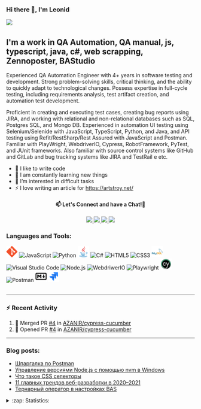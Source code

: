 ### Hi there 👋, I'm Leonid

![](https://komarev.com/ghpvc/?username=AZANIR&style=flat-square)

## I'm a work in  QA Automation, QA manual, js, typescript, java, c#, web scrapping, Zennoposter, BAStudio

Experienced QA Automation Engineer with 4+ years in software testing and development. Strong problem-solving skills, critical thinking, and the ability to quickly adapt to technological changes. Possess expertise in full-cycle testing, including requirements analysis, test artifact creation, and automation test development.

Proficient in creating and executing test cases, creating bug reports using JIRA, and working with relational and non-relational databases such as SQL, Postgres SQL, and Mongo DB. Experienced in automation UI testing using Selenium/Selenide with JavaScript, TypeScript, Python, and Java, and API testing using Refit/RestSharp/Rest Assured with JavaScript and Postman. Familiar with PlayWright, WebdriverIO, Cypress, RobotFramework, PyTest, and JUnit frameworks. Also familiar with source control systems like GitHub and GitLab and bug tracking systems like JIRA and TestRail e etc.

- 💪 I like to write code
- 🥅 I am constantly learning new things
- 👀 I’m interested in difficult tasks
- ⚡ I love writing an article for https://artstroy.net/

<h4 align="center">
  📫 Let's Connect and have a Chat!💬
</h1>
<p align="center">
<a href="https://t.me/AzaniR">
  <img height="32" src="https://cdn-icons-png.flaticon.com/512/906/906377.png"/>
</a>
<a href="https://www.linkedin.com/in/azanir/">
  <img height="32" src="https://cdn-icons-png.flaticon.com/512/1377/1377213.png"/>
</a>
<a href="https://www.facebook.com/leonid.mayevsky">
  <img height="32" src="https://cdn-icons-png.flaticon.com/512/3670/3670032.png"/>
</a>
<a href="https://twitter.com/eleoneks">
  <img height="32" src="https://cdn-icons-png.flaticon.com/512/3670/3670127.png"/>
</a>
</p>

### Languages and Tools:

<img alt="Git" width="30" height="30" src="https://github.com/devicons/devicon/blob/master/icons/git/git-original.svg" />
<img alt="JavaScript" width="30" height="30" src="https://cdn-icons-png.flaticon.com/512/5968/5968292.png" />
<img alt="Python" width="30" height="30" src="https://cdn-icons-png.flaticon.com/512/5968/5968350.png" />
<img alt="Java" width="30" height="30" src="https://github.com/devicons/devicon/blob/master/icons/java/java-original.svg" />
<img alt="C#" width="30" height="30" src="https://img.icons8.com/color/344/c-sharp-logo-2.png" />
<img alt="HTML5" width="30" height="30" src="https://cdn-icons-png.flaticon.com/512/174/174854.png" />
<img alt="CSS3" width="30" height="30" src="https://cdn-icons-png.flaticon.com/512/732/732190.png" />
<img src="https://github.com/devicons/devicon/blob/master/icons/mysql/mysql-original-wordmark.svg" alt="MySQL" width="30" height="30" />
<img alt="Visual Studio Code" width="30" height="30" src="https://code.visualstudio.com/assets/images/code-stable.png" />
<img alt="Node.js" width="30" height="30" src="https://cdn-icons-png.flaticon.com/512/5968/5968322.png" />
<img alt="WebdriwerIO" width="30" height="30" src="https://raw.githubusercontent.com/webdriverio/webdriverio-schematics/HEAD/.github/assets/logo.png" />
<img alt="Playwright" width="30" height="30" src="https://playwright.dev/img/playwright-logo.svg" />
<img alt="Cypress" width="30" height="30" src="https://raw.githubusercontent.com/vscode-icons/vscode-icons/a6526a9b865babf8d661779a5d1fff67672fce89/icons/file_type_cypress.svg" />
<img alt="Postman" width="30" height="30" src="https://cdn.icon-icons.com/icons2/3053/PNG/512/postman_alt_macos_bigsur_icon_189814.png" />
<img src="https://github.com/devicons/devicon/blob/master/icons/markdown/markdown-original.svg" alt="Markdown" width="30" height="30" />
<img src="https://github.com/devicons/devicon/blob/master/icons/jira/jira-original.svg" title="Jira" alt="Jira" width="30" height="30"/>
<br />
<br />

---

### :zap: Recent Activity

<!--START_SECTION:activity-->
1. 🎉 Merged PR [#4](https://github.com/AZANIR/cypress-cucumber/pull/4) in [AZANIR/cypress-cucumber](https://github.com/AZANIR/cypress-cucumber)
2. 💪 Opened PR [#4](https://github.com/AZANIR/cypress-cucumber/pull/4) in [AZANIR/cypress-cucumber](https://github.com/AZANIR/cypress-cucumber)
<!--END_SECTION:activity-->

---

### Blog posts:
<!-- BLOG-POST-LIST:START -->
- [Шпаргалка по Postman](https://artstroy.net/shpargalka-po-postman/)
- [Управление версиями Node.js с помощью nvm в Windows](https://artstroy.net/upravlenie-versiyami-node-js-s-pomoshhyu-nvm-v-windows/)
- [Что такое CSS селекторы](https://artstroy.net/chto-takoe-css-selektory/)
- [11 главных трендов веб-разработки в 2020–2021](https://artstroy.net/11-glavnyx-trendov-veb-razrabotki-v-2020-2021/)
- [Тернарный оператор в настройках BAS](https://artstroy.net/ternarnyj-operator-v-nastrojkax-bas/)
<!-- BLOG-POST-LIST:END -->

<details>
  <summary>:zap: Statistics:</summary>
   <img align="left" alt="codeSTACKr's GitHub Stats" src="https://github-readme-stats.vercel.app/api/top-langs/?username=AZANIR&theme=tokyonight&langs_count=4" />
    <br />
    <img align="left" alt="codeSTACKr's GitHub Stats" src="https://github-readme-stats.vercel.app/api?username=AZANIR&show_icons=true&theme=tokyonight&show_icons=true" />
</details>
